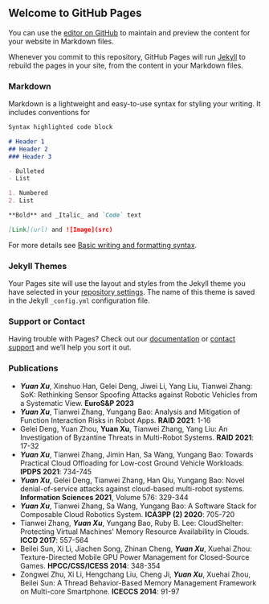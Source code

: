 ## Welcome to GitHub Pages

You can use the [editor on GitHub](https://github.com/xyneforest/xuyuan.github.io/edit/gh-pages/index.md) to maintain and preview the content for your website in Markdown files.

Whenever you commit to this repository, GitHub Pages will run [Jekyll](https://jekyllrb.com/) to rebuild the pages in your site, from the content in your Markdown files.

### Markdown

Markdown is a lightweight and easy-to-use syntax for styling your writing. It includes conventions for

```markdown
Syntax highlighted code block

# Header 1
## Header 2
### Header 3

- Bulleted
- List

1. Numbered
2. List

**Bold** and _Italic_ and `Code` text

[Link](url) and ![Image](src)
```

For more details see [Basic writing and formatting syntax](https://docs.github.com/en/github/writing-on-github/getting-started-with-writing-and-formatting-on-github/basic-writing-and-formatting-syntax).

### Jekyll Themes

Your Pages site will use the layout and styles from the Jekyll theme you have selected in your [repository settings](https://github.com/xyneforest/xuyuan.github.io/settings/pages). The name of this theme is saved in the Jekyll `_config.yml` configuration file.

### Support or Contact

Having trouble with Pages? Check out our [documentation](https://docs.github.com/categories/github-pages-basics/) or [contact support](https://support.github.com/contact) and we’ll help you sort it out.

### Publications
+ ***Yuan Xu***, Xinshuo Han, Gelei Deng, Jiwei Li, Yang Liu, Tianwei Zhang: SoK: Rethinking Sensor Spoofing Attacks against Robotic Vehicles from a Systematic View. **EuroS&P 2023**
+ ***Yuan Xu***, Tianwei Zhang, Yungang Bao: Analysis and Mitigation of Function Interaction Risks in Robot Apps. **RAID 2021**: 1-16
+ Gelei Deng, Yuan Zhou, **Yuan Xu**, Tianwei Zhang, Yang Liu: An Investigation of Byzantine Threats in Multi-Robot Systems. **RAID 2021**: 17-32
+ ***Yuan Xu***, Tianwei Zhang, Jimin Han, Sa Wang, Yungang Bao: Towards Practical Cloud Offloading for Low-cost Ground Vehicle Workloads. **IPDPS 2021**: 734-745
+ ***Yuan Xu***, Gelei Deng, Tianwei Zhang, Han Qiu, Yungang Bao: Novel denial-of-service attacks against cloud-based multi-robot systems. **Information Sciences 2021**, Volume 576: 329-344
+ ***Yuan Xu***, Tianwei Zhang, Sa Wang, Yungang Bao: A Software Stack for Composable Cloud Robotics System. **ICA3PP (2) 2020**: 705-720
+ Tianwei Zhang, ***Yuan Xu***, Yungang Bao, Ruby B. Lee: CloudShelter: Protecting Virtual Machines' Memory Resource Availability in Clouds. **ICCD 2017**: 557-564
+ Beilei Sun, Xi Li, Jiachen Song, Zhinan Cheng, ***Yuan Xu***, Xuehai Zhou: Texture-Directed Mobile GPU Power Management for Closed-Source Games. **HPCC/CSS/ICESS 2014**: 348-354
+ Zongwei Zhu, Xi Li, Hengchang Liu, Cheng Ji, ***Yuan Xu***, Xuehai Zhou, Beilei Sun: A Thread Behavior-Based Memory Management Framework on Multi-core Smartphone. **ICECCS 2014**: 91-97

